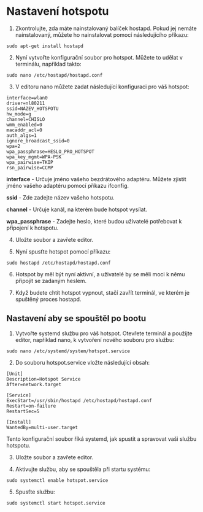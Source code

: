 # Nastavení hotspotu

1. Zkontrolujte, zda máte nainstalovaný balíček hostapd. Pokud jej nemáte nainstalovaný, můžete ho nainstalovat pomocí následujícího příkazu:
```
sudo apt-get install hostapd
```

2. Nyní vytvořte konfigurační soubor pro hotspot. Můžete to udělat v terminálu, například takto:
```
sudo nano /etc/hostapd/hostapd.conf
```

3. V editoru nano můžete zadat následující konfiguraci pro váš hotspot:
```
interface=wlan0
driver=nl80211
ssid=NÁZEV_HOTSPOTU
hw_mode=g
channel=CHISLO
wmm_enabled=0
macaddr_acl=0
auth_algs=1
ignore_broadcast_ssid=0
wpa=2
wpa_passphrase=HESLO_PRO_HOTSPOT
wpa_key_mgmt=WPA-PSK
wpa_pairwise=TKIP
rsn_pairwise=CCMP
```
__interface__ - Určuje jméno vašeho bezdrátového adaptéru. Můžete zjistit jméno vašeho adaptéru pomocí příkazu ifconfig.

__ssid__ - Zde zadejte název vašeho hotspotu.

__channel__ - Určuje kanál, na kterém bude hotspot vysílat.

__wpa_passphrase__ - Zadejte heslo, které budou uživatelé potřebovat k připojení k hotspotu.

4. Uložte soubor a zavřete editor.

5. Nyní spusťte hotspot pomocí příkazu:
```
sudo hostapd /etc/hostapd/hostapd.conf
```

6. Hotspot by měl být nyní aktivní, a uživatelé by se měli moci k němu připojit se zadaným heslem.

7. Když budete chtít hotspot vypnout, stačí zavřít terminál, ve kterém je spuštěný proces hostapd.

## Nastavení aby se spouštěl po bootu

1. Vytvořte systemd službu pro váš hotspot. Otevřete terminál a použijte editor, například nano, k vytvoření nového souboru pro službu:
```
sudo nano /etc/systemd/system/hotspot.service
```

2. Do souboru hotspot.service vložte následující obsah:
```
[Unit]
Description=Hotspot Service
After=network.target

[Service]
ExecStart=/usr/sbin/hostapd /etc/hostapd/hostapd.conf
Restart=on-failure
RestartSec=5

[Install]
WantedBy=multi-user.target
```
Tento konfigurační soubor říká systemd, jak spustit a spravovat vaši službu hotspotu.

3. Uložte soubor a zavřete editor.

4. Aktivujte službu, aby se spouštěla při startu systému:
```
sudo systemctl enable hotspot.service
```

5. Spusťte službu:
```
sudo systemctl start hotspot.service
```